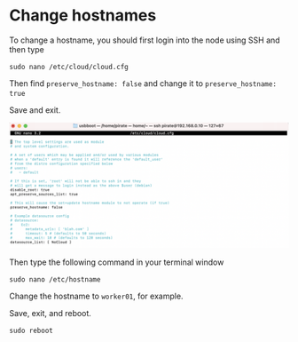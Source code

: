 # Change hostnames

To change a hostname, you should first login into the node using SSH and then type

```text
sudo nano /etc/cloud/cloud.cfg
```

Then find `preserve_hostname: false` and change it to `preserve_hostname: true`

Save and exit.

![](../.gitbook/assets/image%20%285%29.png)

Then type the following command in your terminal window

```text
sudo nano /etc/hostname
```

Change the hostname to `worker01`, for example.

Save, exit, and reboot.

```text
sudo reboot
```

